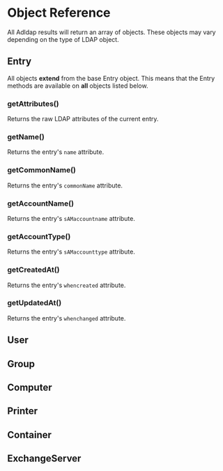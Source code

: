 # Object Reference

All Adldap results will return an array of objects. These objects may vary depending on the type of LDAP object.

## Entry

All objects **extend** from the base Entry object. This means that the Entry methods are available on **all** objects
listed below.

### getAttributes()

Returns the raw LDAP attributes of the current entry.

### getName()

Returns the entry's `name` attribute.

### getCommonName()

Returns the entry's `commonName` attribute.

### getAccountName()

Returns the entry's `sAMaccountname` attribute.

### getAccountType()

Returns the entry's `sAMaccounttype` attribute.

### getCreatedAt()

Returns the entry's `whencreated` attribute.

### getUpdatedAt()

Returns the entry's `whenchanged` attribute.

## User

## Group

## Computer

## Printer

## Container

## ExchangeServer

